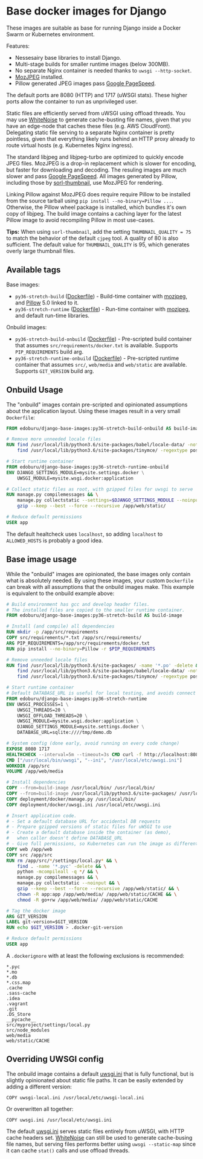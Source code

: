 Base docker images for Django
=============================

These images are suitable as base for running Django inside a Docker Swarm or Kubernetes environment.

Features:

* Nessesairy base libraries to install Django.
* Multi-stage builds for smaller runtime images (below 300MB).
* No separate Nginx container is needed thanks to `uwsgi --http-socket`.
* [MozJPEG](https://github.com/mozilla/mozjpeg) installed.
* Pillow generated JPEG images pass [Google PageSpeed](https://developers.google.com/speed/pagespeed/insights/).

The default ports are 8080 (HTTP) and 1717 (uWSGI stats). These higher ports allow the container to run as unprivileged user.

Static files are efficiently served from uWSGI using offload threads. You may use [WhiteNoise](http://whitenoise.evans.io/) to generate cache-busting file names, given that you have an edge-node that caches these files (e.g. AWS CloudFront). Delegating static file serving to a separate Nginx container is pretty pointless, given that everything likely runs behind an HTTP proxy already to route virtual hosts (e.g. Kubernetes Nginx ingress).

The standard libjpeg and libjpeg-turbo are optimized to quickly encode JPEG files. MozJPEG is a drop-in replacement which is slower for encoding, but faster for downloading and decoding. The resuling images are much slower and pass [Google PageSpeed](https://developers.google.com/speed/pagespeed/insights/). All images generated by Pillow, including those by [sorl-thumbnail](https://github.com/jazzband/sorl-thumbnail), use MozJPEG for rendering.

Linking Pillow against MozJPEG does require require Pillow to be installed from the source tarball using `pip install --no-binary=Pillow ...`. Otherwise, the Pillow wheel package is installed, which bundles it's own copy of libjpeg. The build image contains a caching layer for the latest Pillow image to avoid recompiling Pillow in most use-cases.

**Tips:** When using `sorl-thumbnail`, add the setting `THUMBNAIL_QUALITY = 75` to match the behavior of the default `cjpeg` tool. A quality of 80 is also sufficient. The default value for `THUMBNAIL_QUALITY` is 95, which generates overly large thumbnail files.


Available tags
--------------

Base images:

- `py36-stretch-build` ([Dockerfile](https://github.com/edoburu/docker-django-base-image/blob/master/py36-stretch-build/Dockerfile)) - Build-time container with [mozjpeg](https://github.com/mozilla/mozjpeg), and [Pillow](https://python-pillow.org/) 5.0 linked to it.
- `py36-stretch-runtime` ([Dockerfile](https://github.com/edoburu/docker-django-base-image/blob/master/py36-stretch-runtime/Dockerfile)) - Run-time container with [mozjpeg](https://github.com/mozilla/mozjpeg), and default run-time libraries.

Onbuild images:

- `py36-stretch-build-onbuild` ([Dockerfile](https://github.com/edoburu/docker-django-base-image/blob/master/py36-stretch-build/onbuild/Dockerfile)) - Pre-scripted build container that assumes `src/requirements/docker.txt` is available. Supports `PIP_REQUIREMENTS` build arg.
- `py36-stretch-runtime-onbuild` ([Dockerfile](https://github.com/edoburu/docker-django-base-image/blob/master/py36-stretch-runtime/onbuild/Dockerfile)) - Pre-scripted runtime container that assumes `src/`, `web/media` and `web/static` are available. Supports `GIT_VERSION` build arg.


Onbuild Usage
-------------

The "onbuild" images contain pre-scripted and opinionated assumptions about the application layout.
Using these images result in a very small ``Dockerfile``:

```dockerfile
FROM edoburu/django-base-images:py36-stretch-build-onbuild AS build-image

# Remove more unneeded locale files
RUN find /usr/local/lib/python3.6/site-packages/babel/locale-data/ -not -name 'en*' -not -name 'nl*' -name '*.dat' -delete && \
    find /usr/local/lib/python3.6/site-packages/tinymce/ -regextype posix-egrep -not -regex '.*/langs/(en|nl).*\.js' -wholename '*/langs/*.js' -delete

# Start runtime container
FROM edoburu/django-base-images:py36-stretch-runtime-onbuild
ENV DJANGO_SETTINGS_MODULE=mysite.settings.docker \
    UWSGI_MODULE=mysite.wsgi.docker:application

# Collect static files as root, with gzipped files for uwsgi to serve
RUN manage.py compilemessages && \
    manage.py collectstatic --settings=$DJANGO_SETTINGS_MODULE --noinput && \
    gzip --keep --best --force --recursive /app/web/static/

# Reduce default permissions
USER app
```

The default healtcheck uses `localhost`, so adding `localhost` to `ALLOWED_HOSTS` is probably a good idea.


Base image usage
----------------

While the "onbuild" images are opinionated, the base images only contain what is absolutely needed. By using these images, your custom `Dockerfile` can break with all assumptions that the onbuild images make. This example is equivalent to the onbuild example above:

```dockerfile
# Build environment has gcc and develop header files.
# The installed files are copied to the smaller runtime container.
FROM edoburu/django-base-images:py36-stretch-build AS build-image

# Install (and compile) all dependencies
RUN mkdir -p /app/src/requirements
COPY src/requirements/*.txt /app/src/requirements/
ARG PIP_REQUIREMENTS=/app/src/requirements/docker.txt
RUN pip install --no-binary=Pillow -r $PIP_REQUIREMENTS

# Remove unneeded locale files
RUN find /usr/local/lib/python3.6/site-packages/ -name '*.po' -delete && \
    find /usr/local/lib/python3.6/site-packages/babel/locale-data/ -not -name 'en*' -not -name 'nl*' -name '*.dat' -delete && \
    find /usr/local/lib/python3.6/site-packages/tinymce/ -regextype posix-egrep -not -regex '.*/langs/(en|nl).*\.js' -wholename '*/langs/*.js' -delete

# Start runtime container
# Default DATABASE_URL is useful for local testing, and avoids connect timeouts for `manage.py`.
FROM edoburu/django-base-images:py36-stretch-runtime
ENV UWSGI_PROCESSES=1 \
    UWSGI_THREADS=20 \
    UWSGI_OFFLOAD_THREADS=20 \
    UWSGI_MODULE=mysite.wsgi.docker:application \
    DJANGO_SETTINGS_MODULE=mysite.settings.docker \
    DATABASE_URL=sqlite:////tmp/demo.db

# System config (done early, avoid running on every code change)
EXPOSE 8080 1717
HEALTHCHECK --interval=5m --timeout=3s CMD curl -f http://localhost:8080/api/healthcheck/ || exit 1
CMD ["/usr/local/bin/uwsgi", "--ini", "/usr/local/etc/uwsgi.ini"]
WORKDIR /app/src
VOLUME /app/web/media

# Install dependencies
COPY --from=build-image /usr/local/bin/ /usr/local/bin/
COPY --from=build-image /usr/local/lib/python3.6/site-packages/ /usr/local/lib/python3.6/site-packages/
COPY deployment/docker/manage.py /usr/local/bin/
COPY deployment/docker/uwsgi.ini /usr/local/etc/uwsgi.ini

# Insert application code.
# - Set a default database URL for accidental DB requests
# - Prepare gzipped versions of static files for uWSGI to use
# - Create a default database inside the container (as demo),
#   when caller doesn't define DATABASE_URL
# - Give full permissions, so Kubernetes can run the image as different user
COPY web /app/web
COPY src /app/src
RUN rm /app/src/*/settings/local.py* && \
    find . -name '*.pyc' -delete && \
    python -mcompileall -q */ && \
    manage.py compilemessages && \
    manage.py collectstatic --noinput && \
    gzip --keep --best --force --recursive /app/web/static/ && \
    chown -R app:app /app/web/media/ /app/web/static/CACHE && \
    chmod -R go+rw /app/web/media/ /app/web/static/CACHE

# Tag the docker image
ARG GIT_VERSION
LABEL git-version=$GIT_VERSION
RUN echo $GIT_VERSION > .docker-git-version

# Reduce default permissions
USER app
```

A `.dockerignore` with at least the following exclusions is recommended:

```
*.pyc
*.mo
*.db
*.css.map
.cache
.sass-cache
.idea
.vagrant
.git
.DS_Store
__pycache__
src/myproject/settings/local.py
src/node_modules
web/media
web/static/CACHE
```

Overriding UWSGI config
-----------------------

The onbuild image contains a default [uwsgi.ini](https://github.com/edoburu/docker-django-base-images/blob/master/py36-stretch-runtime/onbuild/uwsgi.ini) that is fully functional, but is slightly opinionated about static file paths. It can be easily extended by adding a different version:

```
COPY uwsgi-local.ini /usr/local/etc/uwsgi-local.ini
```

Or overwritten all together:

```
COPY uwsgi.ini /usr/local/etc/uwsgi.ini
```

The default [uwsgi.ini](https://github.com/edoburu/docker-django-base-images/blob/master/py36-stretch-runtime/onbuild/uwsgi.ini) serves static files entirely from uWSGI, with HTTP cache headers set. [WhiteNoise](http://whitenoise.evans.io/) can still be used to generate cache-busing file names, but serving files performs better using `uwsgi --static-map` since it can cache ``stat()`` calls and use offload threads.

